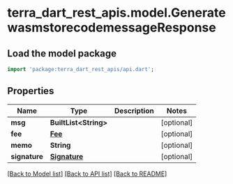# terra_dart_rest_apis.model.GeneratewasmstorecodemessageResponse

## Load the model package
```dart
import 'package:terra_dart_rest_apis/api.dart';
```

## Properties
Name | Type | Description | Notes
------------ | ------------- | ------------- | -------------
**msg** | **BuiltList&lt;String&gt;** |  | [optional] 
**fee** | [**Fee**](Fee.md) |  | [optional] 
**memo** | **String** |  | [optional] 
**signature** | [**Signature**](Signature.md) |  | [optional] 

[[Back to Model list]](../README.md#documentation-for-models) [[Back to API list]](../README.md#documentation-for-api-endpoints) [[Back to README]](../README.md)


